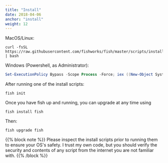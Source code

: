 ```yaml
---
title: "Install"
date: 2018-04-06
anchor: "install"
weight: 12
---
```


MacOS/Linux:

```shell
curl -fsSL https://raw.githubusercontent.com/fishworks/fish/master/scripts/install.sh | bash
```

Windows (Powershell, as Administrator):

```powershell
Set-ExecutionPolicy Bypass -Scope Process -Force; iex ((New-Object System.Net.WebClient).DownloadString('https://raw.githubusercontent.com/fishworks/fish/master/scripts/install.ps1'))
```

After running one of the install scripts:

```shell
fish init
```

Once you have fish up and running, you can upgrade at any time using

```shell
fish install fish
```

Then:

```
fish upgrade fish
```

{{% block note %}}
Please inspect the install scripts prior to running them to ensure your OS's safety. I trust my own code, but you should verify the security and contents of any script from the internet you are not familiar with.
{{% /block %}}
